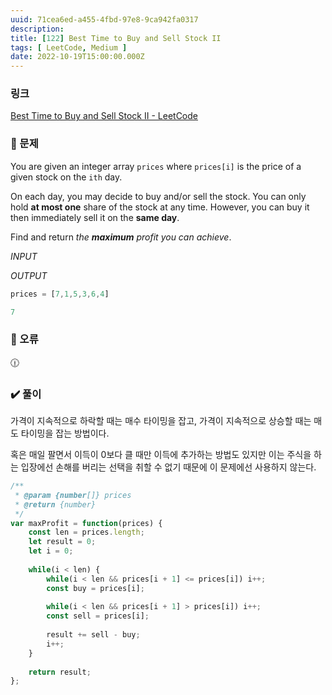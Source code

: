 ```yaml
---
uuid: 71cea6ed-a455-4fbd-97e8-9ca942fa0317
description: 
title: [122] Best Time to Buy and Sell Stock II
tags: [ LeetCode, Medium ]
date: 2022-10-19T15:00:00.000Z
---
```








### 링크

[Best Time to Buy and Sell Stock II - LeetCode](https://leetcode.com/problems/best-time-to-buy-and-sell-stock-ii/)

### 📝 문제

You are given an integer array `prices` where `prices[i]` is the price of a given stock on the `ith` day.

On each day, you may decide to buy and/or sell the stock. You can only hold **at most one** share of the stock at any time. However, you can buy it then immediately sell it on the **same day**.

Find and return *the **maximum** profit you can achieve*.

*INPUT*

*OUTPUT*

```jsx
prices = [7,1,5,3,6,4]
```

```jsx
7
```

### 🚨 오류

<aside>
🕧

</aside>

### ✔️ 풀이

가격이 지속적으로 하락할 때는 매수 타이밍을 잡고, 가격이 지속적으로 상승할 때는 매도 타이밍을 잡는 방법이다.

혹은 매일 팔면서 이득이 0보다 클 때만 이득에 추가하는 방법도 있지만 이는 주식을 하는 입장에선 손해를 버리는 선택을 취할 수 없기 때문에 이 문제에선 사용하지 않는다.

```jsx
/**
 * @param {number[]} prices
 * @return {number}
 */
var maxProfit = function(prices) {
    const len = prices.length;
    let result = 0;
    let i = 0;
    
    while(i < len) {
        while(i < len && prices[i + 1] <= prices[i]) i++;
        const buy = prices[i];
        
        while(i < len && prices[i + 1] > prices[i]) i++;
        const sell = prices[i];
        
        result += sell - buy;
        i++;
    }
    
    return result;
};
```